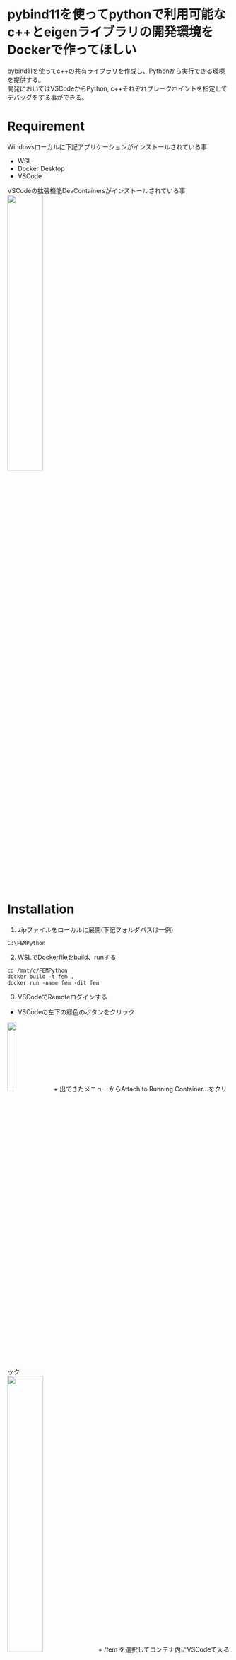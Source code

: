 # pybind11を使ってpythonで利用可能なc++とeigenライブラリの開発環境をDockerで作ってほしい
pybind11を使ってc++の共有ライブラリを作成し、Pythonから実行できる環境を提供する。  
開発においてはVSCodeからPython, c++それぞれブレークポイントを指定してデバッグをする事ができる。

# Requirement
Windowsローカルに下記アプリケーションがインストールされている事
+ WSL
+ Docker Desktop
+ VSCode
  

VSCodeの拡張機能DevContainersがインストールされている事<br>
<img src="../images/996d3e84cad564f5a892b56590533432de657899685e8683d3a765ca07459435.png" width="40%">

# Installation

1. zipファイルをローカルに展開(下記フォルダパスは一例)
```
C:\FEMPython
```

2. WSLでDockerfileをbuild、runする
```
cd /mnt/c/FEMPython
docker build -t fem .
docker run -name fem -dit fem
```

3. VSCodeでRemoteログインする
+ VSCodeの左下の緑色のボタンをクリック<br>
<img src="../images/85ebb6babf8cf5b55f9620fda26f7a40d485f0f1b84416357d4de2bd429d634e.png" width="20%">
+ 出てきたメニューからAttach to Running Container...をクリック<br>
<img src="../images/862c2efd61bc650aa99391bcf1087352fbe4c3e9b4fb6a48ca9deebf6b3783dd.png" width="40%">
+ /fem を選択してコンテナ内にVSCodeで入る<br>
<img src="../images/e8bee52d8ba2d799a8795557e9402dc4093cd39318841eafe0ffa45d2101ec71.png" width="20%">
<br>
<br>
4. 拡張機能で必要な機能をDevContainerにインストール
+ Python
+ C/C++
+ C/C++ Runner
+ Makefile Tools<br>
<img src="../images/67ee7b930c82e0c800220efcd33066a5b6ba843eecd36e585ab8c89b55d5cda4.png" width="30%">

# Usage
### デバッグ方法
1. /FEMPython/tests/test_001.py を開く
1. 実行とデバッグをクリック
1. Pythonもしくはc++を選択してデバッグ実行(F5を押した場合は直近選ばれていたデバッガが選択される)
1. 指定したデバッガに対応するPythonコードもしくはc++コード内のブレークポイントでコード実行を一時停止できる<br>
<img src="../images/134296c4294aaf063f84064bde0391c30b6d63240f97ed609d19237b2261f4b0.png" width="40%">

# Note
### 各ファイルの説明
+ Dockerfile
  + PythonとEigenをインストール
  + Pythonの仮想環境構築は今回見送り(複雑になるため)
  + Eigenはgit cloneのみ。コンパイル時に組み込むためbuildは不要
<br>
<br>
+ cppファイル
  + FileIO.cpp
    + readFemModelメソッドを定義
    + Eigenも読み込んでおり、プログラム内で使用可能(実際に呼び出しはしていない)
    + pybind11形式でreadFemModel関数とFemDataModelクラスを参照ファイル化する
  + FemDataModel.h FemDataModel.cpp
    + readFemModelのreturnとして返すクラスを定義。メソッドはかなり簡素化+private変数に文字列を設定、読み出せる関数を追加。
<br>
<br>
+ Makefile
  + SRCSにコンパイルする(#includeでつながっている)cppファイルを全て定義の上pybind11の共有ライブラリ形式(.so)でコンパイル
  + コンパイルのキーワードに-gが入っていることでデバッグが可能になる。
<br>
<br>
+ Pythonファイル
  + pybind11でコンパイルした参照ファイルを同じフォルダ内に配置することでimport FileIOでコンパイルしたメソッド、クラスを呼び出すことができる。
  + Pythonで読み込んだテキストをreadFemModelメソッドの引数に指定して、返り値となるFemDataModelクラスのインスタンスのprivate変数に格納して返している。
  + Python上ではFileIO.cppで指定したメソッド(インスタンス内変数の読み出しなど)を使用することができる。
<br>
<br>
+ /FEMPython/.vscode (デバッグ設定が記述されており重要)
  + launch.json
    + Pythonのデバッガにc++のデバッガを組み込む形になっている。
    + pybindで生成される共有ライブラリ形式(.so)ファイルは実行ファイルではないので通常のコンパイルはできない。
    + pythonとの混合デバッグモードにより、ブレークポイントを指定したデバッグが可能になる。
    + <b>pythonコードからしかデバッグできないので注意！</b>
  + tasks.json
    + デバッグを行う際に事前に行う処理などを記載しておける
    + ここでは下記の処理をlaunch.jsonの"preLaunchTask"(デバッグ前に実施する処理)に指定してある
      + 共有ライブラリ形式(.so)ファイルのコンパイル
      + /FEMPython/testsフォルダへのリネーム＆移動

### プログラム拡張時のメモ
+ cppファイルを共有ライブラリ(.so)に追加する際はMakefileのSRCSにファイル名を追加する事で、コンパイル、リンクができるようになる<br>
<img src="../images/439418f8b43890f1ade8099accd2018f83e1bdb1714291dbcb497bb586f55370.png" width="40%">
+ Python側で呼び出したいクラスがある場合は使用するメソッドを全てFileIO.cppファイルに書き込んでおく。ここに記載がないとc++側で定義していてもPython側で呼び出せない。<br>
<img src="../images/d5682ec7bec09c21fdcdc2e96b8e4f003c8edc89e21c60f66a7a7cd135f12d6d.png" width="40%">
+ 共有ライブラリ名はコンパイルするファイル名と同じにする必要がある(この場合はFileIO.cpp)
変更する場合はMakefileのFileIOの記載を変更してコンパイル<br>
<img src="../images/07166a9c471b8b61710f189a16e1fd16fd1b51814a45996139b8fd94541fba5a.png" width="80%">
+ 今回は仮想環境に直接インストールしたPythonを使用したが、仮想環境を作成する場合はMakefileにPythonパスの指定が必要(今回未検証)  
参考URL：https://qiita.com/exy81/items/e309df7e33d4ff20a91a<br>
<img src="../images/97ccf09be61b0bbe4d2ddffd2de34d0cb9fd275417e8721b3d005db3cf81b474.png" width="40%">


# Author
+ 作成者 : [Konihey](https://crowdworks.jp/public/employees/4822755)